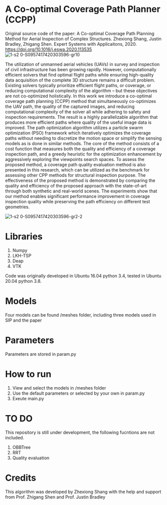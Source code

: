 # A Co-optimal Coverage Path Planner (CCPP)

Original source code of the paper: 
A Co-optimal Coverage Path Planning Method for Aerial Inspection of Complex Structures. 
Zhexiong Shang, Justin Bradley, Zhigang Shen.
Expert Systems with Applicaitons, 2020.
https://doi.org/10.1016/j.eswa.2020.113535
![1-s2 0-S0957417420303596-gr10](https://github.com/szx0112/co-optimal-path-planning.github.io/assets/10392640/1638700c-252f-4b39-91a9-7060f5c9f546)

The utilization of unmanned aerial vehicles (UAVs) in survey and inspection of civil infrastructure has been growing rapidly. However, computationally efficient solvers that find optimal flight paths while ensuring high-quality data acquisition of the complete 3D structure remains a difficult problem. Existing solvers typically prioritize efficient flight paths, or coverage, or reducing computational complexity of the algorithm – but these objectives are not co-optimized holistically. In this work we introduce a co-optimal coverage path planning (CCPP) method that simultaneously co-optimizes the UAV path, the quality of the captured images, and reducing computational complexity of the solver all while adhering to safety and inspection requirements. The result is a highly parallelizable algorithm that produces more efficient paths where quality of the useful image data is improved. The path optimization algorithm utilizes a particle swarm optimization (PSO) framework which iteratively optimizes the coverage paths without needing to discretize the motion space or simplify the sensing models as is done in similar methods. The core of the method consists of a cost function that measures both the quality and efficiency of a coverage inspection path, and a greedy heuristic for the optimization enhancement by aggressively exploring the viewpoints search spaces. To assess the proposed method, a coverage path quality evaluation method is also presented in this research, which can be utilized as the benchmark for assessing other CPP methods for structural inspection purpose. The effectiveness of the proposed method is demonstrated by comparing the quality and efficiency of the proposed approach with the state-of-art through both synthetic and real-world scenes. The experiments show that our method enables significant performance improvement in coverage inspection quality while preserving the path efficiency on different test geometries.

![1-s2 0-S0957417420303596-gr2-2](https://github.com/szx0112/co-optimal-path-planning.github.io/assets/10392640/d7534f69-39fc-47d7-b763-0fd4cfdd4f57)

# Libraries
1. Numpy
2. LKH-TSP
3. Deap
4. VTK

Code was originally developed in Ubuntu 16.04 python 3.4, tested in Ubuntu 20.04 python 3.8.

# Models
Four models can be found /meshes folder, including three models used in SIP and the paper

# Parameters
Parameters are stored in param.py

# How to run
1. View and select the models in /meshes folder
2. Use the default parameters or selected by your own in param.py
3. Exeute main.py

# TO DO
This repository is still under development, the following fucntions are not included.
1. OBBTree
2. RRT
3. Quality evaluation

# Credits
This algorithm was developed by Zhexiong Shang with the help and support from Prof. Zhigang Shen and Prof. Justin Bradley 

